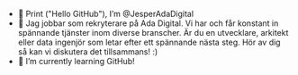 - 👋 Print ("Hello GitHub"), I’m @JesperAdaDigital
- 👀 Jag jobbar som rekryterare på Ada Digital. Vi har och får konstant in spännande tjänster inom diverse branscher. Är du en utvecklare, arkitekt eller data ingenjör som 
letar efter ett spännande nästa steg. Hör av dig så kan vi diskutera det tillsammans! :)
- 🌱 I’m currently learning GitHub!

<!---
JesperAdaDigital/JesperAdaDigital is a ✨ special ✨ repository because its `README.md` (this file) appears on your GitHub profile.
You can click the Preview link to take a look at your changes.
--->
